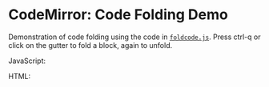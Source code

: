 CodeMirror: Code Folding Demo
=============================

Demonstration of code folding using the code in [`foldcode.js`](../addon/fold/foldcode.js). Press ctrl-q or click on the gutter to fold a block, again to unfold.

JavaScript:  

HTML:  
